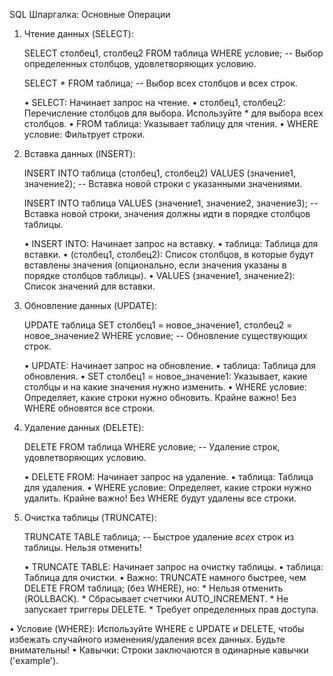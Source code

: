 SQL Шпаргалка: Основные Операции

1. Чтение данных (SELECT):

    SELECT столбец1, столбец2 FROM таблица WHERE условие;   -- Выбор определенных столбцов, удовлетворяющих условию.

    SELECT * FROM таблица;                               -- Выбор всех столбцов и всех строк.
    
    •   SELECT:  Начинает запрос на чтение.
    •   столбец1, столбец2:  Перечисление столбцов для выбора.  Используйте * для выбора всех столбцов.
    •   FROM таблица:  Указывает таблицу для чтения.
    •   WHERE условие:  Фильтрует строки.

2. Вставка данных (INSERT):

    INSERT INTO таблица (столбец1, столбец2) VALUES (значение1, значение2);  -- Вставка новой строки с указанными значениями.

    INSERT INTO таблица VALUES (значение1, значение2, значение3);            -- Вставка новой строки, значения должны идти в порядке столбцов таблицы.
    
    •   INSERT INTO:  Начинает запрос на вставку.
    •   таблица:  Таблица для вставки.
    •   (столбец1, столбец2):  Список столбцов, в которые будут вставлены значения (опционально, если значения указаны в порядке столбцов таблицы).
    •   VALUES (значение1, значение2):  Список значений для вставки.

3. Обновление данных (UPDATE):

    UPDATE таблица SET столбец1 = новое_значение1, столбец2 = новое_значение2 WHERE условие;  -- Обновление существующих строк.

    •   UPDATE: Начинает запрос на обновление.
    •   таблица:  Таблица для обновления.
    •   SET столбец1 = новое_значение1:  Указывает, какие столбцы и на какие значения нужно изменить.
    •   WHERE условие:  Определяет, какие строки нужно обновить. Крайне важно! Без WHERE обновятся все строки.

4. Удаление данных (DELETE):

    DELETE FROM таблица WHERE условие;  -- Удаление строк, удовлетворяющих условию.
    
    •   DELETE FROM: Начинает запрос на удаление.
    •   таблица:  Таблица для удаления.
    •   WHERE условие: Определяет, какие строки нужно удалить. Крайне важно! Без WHERE будут удалены все строки.

5.  Очистка таблицы (TRUNCATE):

    TRUNCATE TABLE таблица;  -- Быстрое удаление *всех* строк из таблицы.  Нельзя отменить!
    
    •   TRUNCATE TABLE:  Начинает запрос на очистку таблицы.
    •   таблица:  Таблица для очистки.
    •   Важно:  TRUNCATE намного быстрее, чем DELETE FROM таблица; (без WHERE),  но:
        *   Нельзя отменить (ROLLBACK).
        *   Сбрасывает счетчики AUTO_INCREMENT.
        *   Не запускает триггеры DELETE.
        *   Требует определенных прав доступа.

•   Условие (WHERE): Используйте WHERE с UPDATE и DELETE, чтобы избежать случайного изменения/удаления всех данных.  Будьте внимательны!
•   Кавычки: Строки заключаются в одинарные кавычки ('example').
